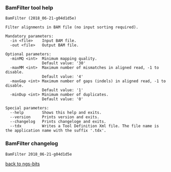 ### BamFilter tool help
	BamFilter (2018_06-21-g04d1d5e)
	
	Filter alignments in BAM file (no input sorting required).
	
	Mandatory parameters:
	  -in <file>    Input BAM file.
	  -out <file>   Output BAM file.
	
	Optional parameters:
	  -minMQ <int>  Minimum mapping quality.
	                Default value: '30'
	  -maxMM <int>  Maximum number of mismatches in aligned read, -1 to disable.
	                Default value: '4'
	  -maxGap <int> Maximum number of gaps (indels) in aligned read, -1 to disable.
	                Default value: '1'
	  -minDup <int> Minimum number of duplicates.
	                Default value: '0'
	
	Special parameters:
	  --help        Shows this help and exits.
	  --version     Prints version and exits.
	  --changelog   Prints changeloge and exits.
	  --tdx         Writes a Tool Definition Xml file. The file name is the application name with the suffix '.tdx'.
	
### BamFilter changelog
	BamFilter 2018_06-21-g04d1d5e
	
[back to ngs-bits](https://github.com/imgag/ngs-bits)